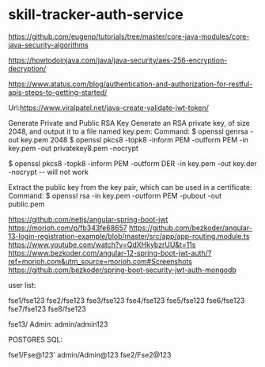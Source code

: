 # skill-tracker-auth-service
https://github.com/eugenp/tutorials/tree/master/core-java-modules/core-java-security-algorithms

https://howtodoinjava.com/java/java-security/aes-256-encryption-decryption/

https://www.atatus.com/blog/authentication-and-authorization-for-restful-apis-steps-to-getting-started/

Url:https://www.viralpatel.net/java-create-validate-jwt-token/

Generate Private and Public RSA Key
Generate an RSA private key, of size 2048, and output it to a file named key.pem:
Command:
$ openssl genrsa -out key.pem 2048
$ openssl pkcs8 -topk8 -inform PEM -outform PEM -in key.pem -out privatekey8.pem -nocrypt

$ openssl pkcs8 -topk8 -inform PEM -outform DER -in key.pem -out key.der -nocrypt -- will not work

Extract the public key from the key pair, which can be used in a certificate:
Command:
$ openssl rsa -in key.pem -outform PEM -pubout -out public.pem


https://github.com/netjs/angular-spring-boot-jwt
https://morioh.com/p/fb343fe68657
https://github.com/bezkoder/angular-13-login-registration-example/blob/master/src/app/app-routing.module.ts
https://www.youtube.com/watch?v=QdXHkybzrUU&t=11s
https://www.bezkoder.com/angular-12-spring-boot-jwt-auth/?ref=morioh.com&utm_source=morioh.com#Screenshots
https://github.com/bezkoder/spring-boot-security-jwt-auth-mongodb


user list:

fse1/fse123
fse2/fse123
fse3/fse123
fse4/fse123
fse5/fse123
fse6/fse123
fse7/fse123
fse8/fse123

fse13/
Admin:
admin/admin123


POSTGRES SQL:

fse1/Fse@123'
admin/Admin@123
fse2/Fse2@123
